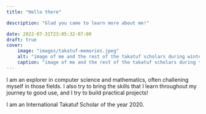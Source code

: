 ```yaml
---
title: "Hello there"

description: "Glad you came to learn more about me!"

date: 2022-07-31T23:05:32-07:00
draft: true
cover:
    image: "images/takatuf-memories.jpeg"
    alt: "image of me and the rest of the takatuf scholars during winter break"
    caption: "image of me and the rest of the takatuf scholars during the winter workshop"
---
```


I am an explorer in computer science and mathematics, often challening myself in those fields. I also try to bring the skills that I learn throughout my journey to good use, and I try to build practical projects!

I am an International Takatuf Scholar of the year 2020.